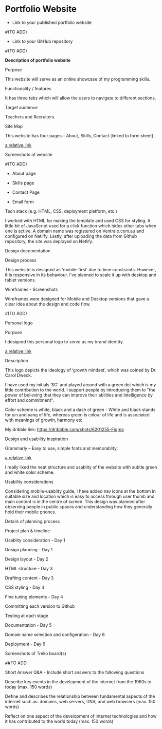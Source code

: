 # Portfolio Website

 - Link to your published portfolio website

#(TO ADD)

 - Link to your GitHub repository

#(TO ADD)

**Description of portfolio website**  

Purpose

This website will serve as an online showcase of my programming skills.

  

Functionality / features

It has three tabs which will allow the users to navigate to different sections.

  

Target audience

Teachers and Recruiters.

  

Site Map

This website has four pages - About, Skills, Contact (linked to form sheet).

[a relative link](docs/sitemap-final.png)

  

Screenshots of website

#(TO ADD)

- About page

- Skills page

- Contact Page

- Email form

  

Tech stack (e.g. HTML, CSS, deployment platform, etc.)

  

I worked with HTML for making the template and used CSS for styling. A little bit of JavaScript used for a click function which hides other tabs when one is active. A domain name was registered on Ventraip.com.au and configured on Netlify. Lastly, after uploading the data from Github repository, the site was deployed on Netlify.
  
Design documentation
  

Design process

This website is designed as 'mobile-first' due to time constraints. However, it is responsive in its behaviour. I've planned to scale it up with desktop and tablet versions.

  

Wireframes - Screenshots

Wireframes were designed for Mobile and Desktop versions that gave a clear idea about the design and code flow.

#(TO ADD)

  

Personal logo

  

Purpose

I designed this personal logo to serve as my brand identity.

  

[a relative link](docs/sglogo.png)

  

Description

This logo depicts the ideology of ‘growth mindset’, which was coined by Dr. Carol Dweck.

I have used my initials ‘SG’ and played around with a green dot which is my little contribution to the world. I support people by introducing them to "the power of believing that they can improve their abilities and intelligence by effort and commitment".

  

Color scheme is white, black and a dash of green - White and black stands for yin and yang of life, whereas green is colour of life and is associated with meanings of growth, harmony etc.

  

My dribble link: https://dribbble.com/shots/6201255-Figma

  

Design and usability inspiration

Grammarly – Easy to use, simple fonts and memorablity.

  

[a relative link](docs/inspiration-collage.png)

  

I really liked the neat structure and usablity of the website with subtle green and white color scheme.

  

Usability considerations

Considering,mobile-usablity guide, I have added nav icons at the bottom in suitable size and location which is easy to access through user thumb and main content is in the centre of screen. This design was planned after observing people in public spaces and understanding how they generally hold their mobile phones.

  

Details of planning process

  

Project plan & timeline

Usablity consideration - Day 1

Design planning - Day 1

Design layout - Day 2

HTML structure - Day 3

Drafting content - Day 3

CSS styling - Day 4

Fine tuning elements - Day 4

Committing each version to Github

Testing at each stage

Documentation - Day 5

Domain name selection and configeration - Day 6

Deployment - Day 6

  

Screenshots of Trello board(s)

##TO ADD

  

Short Answer Q&A - Include short answers to the following questions

  

Describe key events in the development of the internet from the 1980s to today (max. 150 words)

  

Define and describes the relationship between fundamental aspects of the internet such as: domains, web servers, DNS, and web browsers (max. 150 words)

  

Reflect on one aspect of the development of internet technologies and how it has contributed to the world today (max. 150 words)
  